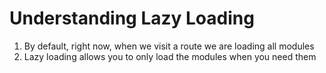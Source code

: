 # Understanding Lazy Loading
01. By default, right now, when we visit a route we are loading all modules
02. Lazy loading allows you to only load the modules when you need them